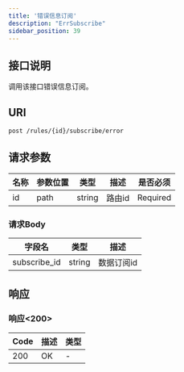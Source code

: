 ```yaml
---
title: '错误信息订阅'
description: "ErrSubscribe"
sidebar_position: 39
---
```

## 接口说明
调用该接口错误信息订阅。

## URI

```
post /rules/{id}/subscribe/error
```

## 请求参数

| 名称 | 参数位置 | 类型 | 描述 |  是否必须 |
| ---- | ---------- | ----------- | ----------- | ----------- |
| id | path | string | 路由id |  Required | 

### 请求Body
| 字段名 | 类型 | 描述 |
| ---- | ---- | ----------- | 
| subscribe_id | string | 数据订阅id |








## 响应


### 响应<200>
| Code | 描述 | 类型 |
| ---- | ----------- | ------ | 
| 200 | OK | - |




